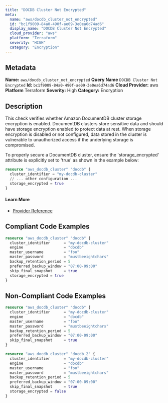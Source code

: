 ```yaml
---
title: "DOCDB Cluster Not Encrypted"
meta:
  name: "aws/docdb_cluster_not_encrypted"
  id: "bc1f9009-84a0-490f-ae09-3e0ea6d74ad6"
  display_name: "DOCDB Cluster Not Encrypted"
  cloud_provider: "aws"
  platform: "Terraform"
  severity: "HIGH"
  category: "Encryption"
---
```

## Metadata
**Name:** `aws/docdb_cluster_not_encrypted`
**Query Name** `DOCDB Cluster Not Encrypted`
**Id:** `bc1f9009-84a0-490f-ae09-3e0ea6d74ad6`
**Cloud Provider:** aws
**Platform** Terraform
**Severity:** High
**Category:** Encryption
## Description
This check verifies whether Amazon DocumentDB cluster storage encryption is enabled. DocumentDB clusters store sensitive data and should have storage encryption enabled to protect data at rest. When storage encryption is disabled or not configured, data stored in the cluster is vulnerable to unauthorized access if the underlying storage is compromised.

To properly secure a DocumentDB cluster, ensure the 'storage_encrypted' attribute is explicitly set to 'true' as shown in the example below:
```terraform
resource "aws_docdb_cluster" "docdb" {
  cluster_identifier = "my-docdb-cluster"
  // ... other configuration ...
  storage_encrypted = true
}
```

#### Learn More

 - [Provider Reference](https://registry.terraform.io/providers/hashicorp/aws/latest/docs/resources/docdb_cluster#storage_encrypted)


## Compliant Code Examples
```terraform
resource "aws_docdb_cluster" "docdb" {
  cluster_identifier      = "my-docdb-cluster"
  engine                  = "docdb"
  master_username         = "foo"
  master_password         = "mustbeeightchars"
  backup_retention_period = 5
  preferred_backup_window = "07:00-09:00"
  skip_final_snapshot     = true
  storage_encrypted = true
}

```
## Non-Compliant Code Examples
```terraform
resource "aws_docdb_cluster" "docdb" {
  cluster_identifier      = "my-docdb-cluster"
  engine                  = "docdb"
  master_username         = "foo"
  master_password         = "mustbeeightchars"
  backup_retention_period = 5
  preferred_backup_window = "07:00-09:00"
  skip_final_snapshot     = true
}

resource "aws_docdb_cluster" "docdb_2" {
  cluster_identifier      = "my-docdb-cluster"
  engine                  = "docdb"
  master_username         = "foo"
  master_password         = "mustbeeightchars"
  backup_retention_period = 5
  preferred_backup_window = "07:00-09:00"
  skip_final_snapshot     = true
  storage_encrypted = false
}

```